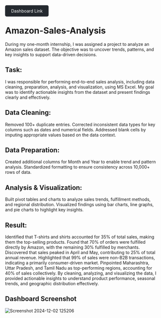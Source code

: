 <a href="https://1drv.ms/x/c/09b45a51e49ea094/Ed2NigwgmDxArFgRV0kx-3MBfys9Y5kFLDtOufMFHxtA7g?e=gr6ZqC
" target="_blank" style="text-decoration: none; padding: 10px 20px; background-color: #24292f; color: #ffffff; border-radius: 5px;">Dashboard Link</a>

# Amazon-Sales-Analysis
During my one-month internship, I was assigned a project to analyze an Amazon sales dataset. The objective was to uncover trends, patterns, and key insights to support data-driven decisions.

## Task:
I was responsible for performing end-to-end sales analysis, including data cleaning, preparation, analysis, and visualization, using MS Excel. My goal was to identify actionable insights from the dataset and present findings clearly and effectively.

## Data Cleaning:
Removed 100+ duplicate entries.
Corrected inconsistent data types for key columns such as dates and numerical fields.
Addressed blank cells by imputing appropriate values based on the data context.

## Data Preparation:
Created additional columns for Month and Year to enable trend and pattern analysis.
Standardized formatting to ensure consistency across 10,000+ rows of data.

## Analysis & Visualization:
Built pivot tables and charts to analyze sales trends, fulfillment methods, and regional distribution.
Visualized findings using bar charts, line graphs, and pie charts to highlight key insights.

## Result:
Identified that T-shirts and shirts accounted for 35% of total sales, making them the top-selling products.
Found that 70% of orders were fulfilled directly by Amazon, with the remaining 30% fulfilled by merchants.
Discovered that sales peaked in April and May, contributing to 25% of total annual revenue.
Highlighted that 99% of sales were non-B2B transactions, indicating a primarily consumer-driven market.
Pinpointed Maharashtra, Uttar Pradesh, and Tamil Nadu as top-performing regions, accounting for 40% of sales collectively.
By cleaning, analyzing, and visualizing the data, I provided actionable insights to understand product performance, seasonal trends, and geographic distribution effectively.

## Dashboard Screenshot 

![Screenshot 2024-12-02 125206](https://github.com/user-attachments/assets/2cacd837-3ce3-4607-953f-c5f58934a93f)

